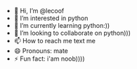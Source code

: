- 👋 Hi, I’m @lecoof
- 👀 I’m interested in python
- 🌱 I’m currently learning python:))
- 💞️ I’m looking to collaborate on python)))
- 📫 How to reach me text me
- 😄 Pronouns: mate
- ⚡ Fun fact: i'am noob))))

<!---
lecoof/lecoof is a ✨ special ✨ repository because its `README.md` (this file) appears on your GitHub profile.
You can click the Preview link to take a look at your changes.
--->
